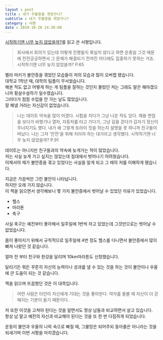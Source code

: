 ```yaml
---
layout : post
title : 내가 우울증을 겪었구나?
subtitle : 내가 우울증을 겪었구나?
category : 서평
date : 2019-10-28 14:30:00
---
```


[시작하기엔 너무 늦지 않았을까?](https://ridibooks.com/v2/Detail?id=1811152120)를 읽고 쓴 서평입니다.

> 회사에서 회의가 있는데 어떻게 진행될지 확실치 않다고 하면 온종일 그것 때문에 전전긍긍하면서 그 문제가 해결되기 전까진 어디에도 집중하기 못하는 거죠.  
시작하기엔 너무 늦지 않았을까? P.65

벨라 마키가 불안증을 겪었던 모습들이 저의 모습과 많이 오버랩 됐습니다.  
대학교 1학년 때, 대학의 팀플이 무서웠습니다.  
해본 적도 없고 어떻게 하는 게 팀플을 잘하는 것인지 몰랐던 저는 그래도 말은 해야겠으니까 횡설수설하기 일수였습니다.  
그러다가 점점 수업을 안 가는 날도 많았습니다.  
잘 해낼 거라는 자신감이 없었습니다.  

 >나는 데이트 약속을 많이 어겼다. 시험을 치다가 그냥 나온 적도 있다. 채용 면접을 보다가 비행기나 열차, 자동차를 타고 가다가, 그냥 길을 걷다가 갑자기 정신이 무너지기도 했다. 내가 왜 그렇게 또라이 짓을 하는지 설명을 못 하니까 친구들이 떠났다. 나는 그저 '안전'을 위해 치러야 하는 대가라고 생각했다.
 시작하기엔 너무 늦지 않았을까? P.91

 데이트는 아니지만 친구들과의 약속에 늦게가는 적이 많았습니다.  
 저는 사실 늦게 가고 싶지는 않았는데 침대에서 벗어나기 어려웠습니다.  
 이제서야 제가 불안증을 겪고 있었다는 사실을 알게 되고 그 때의 저를 이해하게 됐습니다.  

 지금은 가끔씩만 그런 불안이 나타납니다.  
 하지만 오래 가지 않습니다.  
 이 책을 읽으면서 생각해보니 몇 가지 불안증에서 벗어날 수 있었던 이유가 있었습니다.  
 - 헬스
 - 마라톤
 - 축구  

 사실 축구는 예전부터 좋아해서 일주일에 1번씩 차고 있었는데 그것만으로는 벗어날 수 없었습니다.  

 몸이 좋아지기 위해서 규칙적으로 일주일에 4번 정도 헬스를 다니면서 불안증에서 많이 빠져 나왔던 것 같습니다.  

 얼마 전 부터 친구와 한강을 달리며 10km마라톤도 신청했습니다.  

 달리기든 뭐든 꾸준히 자신의 능력이나 성과를 낼 수 있는 것을 하는 것이 불안이나 우울에 큰 도움이 되는 것 같습니다.  

 책을 읽으며 뜨끔했던 것은 이 대목입니다.  
 > 어떤 사람은 타인이 자신에게 기대는 것을 좋아한다. 약자를 돌볼 때 자신이 더 강해지는 기분이 들기 때문이다.

 저 또한 이것을 고쳐야 된다는 것을 알면서도 항상 남들과 비교하면서 살고 있습니다.  
 항상 남 말고 예전의 자신과 비교해야 된다는 것을 또 한 번 다짐하게 되었습니다.  

운동이 불안과 우울의 나락 속으로 빠질 때, 그물망은 되어주되 동아줄은 아니라는 것을 되새기며 이번 서평을 마치겠습니다.
